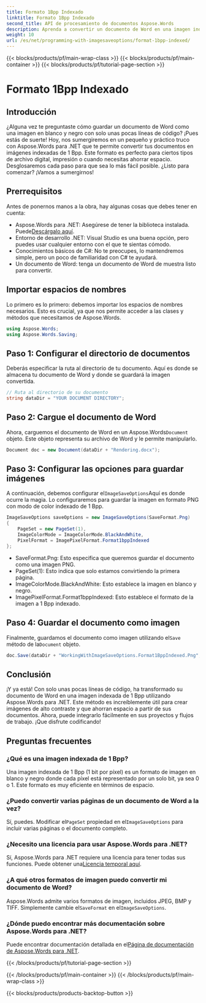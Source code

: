 ```yaml
---
title: Formato 1Bpp Indexado
linktitle: Formato 1Bpp Indexado
second_title: API de procesamiento de documentos Aspose.Words
description: Aprenda a convertir un documento de Word en una imagen indexada de 1 Bpp con Aspose.Words para .NET. Siga nuestra guía paso a paso para realizar una conversión sencilla.
weight: 10
url: /es/net/programming-with-imagesaveoptions/format-1bpp-indexed/
---
```


{{< blocks/products/pf/main-wrap-class >}}
{{< blocks/products/pf/main-container >}}
{{< blocks/products/pf/tutorial-page-section >}}

# Formato 1Bpp Indexado

## Introducción

¿Alguna vez te preguntaste cómo guardar un documento de Word como una imagen en blanco y negro con solo unas pocas líneas de código? ¡Pues estás de suerte! Hoy, nos sumergiremos en un pequeño y práctico truco con Aspose.Words para .NET que te permite convertir tus documentos en imágenes indexadas de 1 Bpp. Este formato es perfecto para ciertos tipos de archivo digital, impresión o cuando necesitas ahorrar espacio. Desglosaremos cada paso para que sea lo más fácil posible. ¿Listo para comenzar? ¡Vamos a sumergirnos!

## Prerrequisitos

Antes de ponernos manos a la obra, hay algunas cosas que debes tener en cuenta:

-  Aspose.Words para .NET: Asegúrese de tener la biblioteca instalada. Puede[Descárgalo aquí](https://releases.aspose.com/words/net/).
- Entorno de desarrollo .NET: Visual Studio es una buena opción, pero puedes usar cualquier entorno con el que te sientas cómodo.
- Conocimientos básicos de C#: No te preocupes, lo mantendremos simple, pero un poco de familiaridad con C# te ayudará.
- Un documento de Word: tenga un documento de Word de muestra listo para convertir.

## Importar espacios de nombres

Lo primero es lo primero: debemos importar los espacios de nombres necesarios. Esto es crucial, ya que nos permite acceder a las clases y métodos que necesitamos de Aspose.Words.

```csharp
using Aspose.Words;
using Aspose.Words.Saving;
```

## Paso 1: Configurar el directorio de documentos

Deberás especificar la ruta al directorio de tu documento. Aquí es donde se almacena tu documento de Word y donde se guardará la imagen convertida.

```csharp
// Ruta al directorio de su documento
string dataDir = "YOUR DOCUMENT DIRECTORY";
```

## Paso 2: Cargue el documento de Word

 Ahora, carguemos el documento de Word en un Aspose.Words`Document` objeto. Este objeto representa su archivo de Word y le permite manipularlo.

```csharp
Document doc = new Document(dataDir + "Rendering.docx");
```

## Paso 3: Configurar las opciones para guardar imágenes

 A continuación, debemos configurar el`ImageSaveOptions`Aquí es donde ocurre la magia. Lo configuraremos para guardar la imagen en formato PNG con modo de color indexado de 1 Bpp.

```csharp
ImageSaveOptions saveOptions = new ImageSaveOptions(SaveFormat.Png)
{
    PageSet = new PageSet(1),
    ImageColorMode = ImageColorMode.BlackAndWhite,
    PixelFormat = ImagePixelFormat.Format1bppIndexed
};
```

- SaveFormat.Png: Esto especifica que queremos guardar el documento como una imagen PNG.
- PageSet(1): Esto indica que solo estamos convirtiendo la primera página.
- ImageColorMode.BlackAndWhite: Esto establece la imagen en blanco y negro.
- ImagePixelFormat.Format1bppIndexed: Esto establece el formato de la imagen a 1 Bpp indexado.

## Paso 4: Guardar el documento como imagen

 Finalmente, guardamos el documento como imagen utilizando el`Save` método de la`Document` objeto.

```csharp
doc.Save(dataDir + "WorkingWithImageSaveOptions.Format1BppIndexed.Png", saveOptions);
```

## Conclusión

¡Y ya está! Con solo unas pocas líneas de código, ha transformado su documento de Word en una imagen indexada de 1 Bpp utilizando Aspose.Words para .NET. Este método es increíblemente útil para crear imágenes de alto contraste y que ahorran espacio a partir de sus documentos. Ahora, puede integrarlo fácilmente en sus proyectos y flujos de trabajo. ¡Que disfrute codificando!

## Preguntas frecuentes

### ¿Qué es una imagen indexada de 1 Bpp?
Una imagen indexada de 1 Bpp (1 bit por píxel) es un formato de imagen en blanco y negro donde cada píxel está representado por un solo bit, ya sea 0 o 1. Este formato es muy eficiente en términos de espacio.

### ¿Puedo convertir varias páginas de un documento de Word a la vez?
 Sí, puedes. Modificar el`PageSet` propiedad en el`ImageSaveOptions` para incluir varias páginas o el documento completo.

### ¿Necesito una licencia para usar Aspose.Words para .NET?
 Sí, Aspose.Words para .NET requiere una licencia para tener todas sus funciones. Puede obtener una[Licencia temporal aquí](https://purchase.aspose.com/temporary-license/).

### ¿A qué otros formatos de imagen puedo convertir mi documento de Word?
 Aspose.Words admite varios formatos de imagen, incluidos JPEG, BMP y TIFF. Simplemente cambie el`SaveFormat` en el`ImageSaveOptions`.

### ¿Dónde puedo encontrar más documentación sobre Aspose.Words para .NET?
 Puede encontrar documentación detallada en el[Página de documentación de Aspose.Words para .NET](https://reference.aspose.com/words/net/).

{{< /blocks/products/pf/tutorial-page-section >}}

{{< /blocks/products/pf/main-container >}}
{{< /blocks/products/pf/main-wrap-class >}}

{{< blocks/products/products-backtop-button >}}
